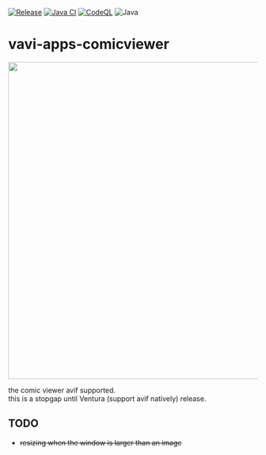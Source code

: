 [![Release](https://jitpack.io/v/umjammer/vavi-apps-comicviewer.svg)](https://jitpack.io/#umjammer/vavi-apps-comicviewer)
[![Java CI](https://github.com/umjammer/vavi-apps-comicviewer-avif/actions/workflows/maven.yml/badge.svg)](https://github.com/umjammer/vavi-apps-comicviewer-avif/actions/workflows/maven.yml)
[![CodeQL](https://github.com/umjammer/vavi-apps-comicviewer/actions/workflows/codeql-analysis.yml/badge.svg)](https://github.com/umjammer/vavi-apps-comicviewer/actions/workflows/codeql-analysis.yml)
![Java](https://img.shields.io/badge/Java-8-b07219)

# vavi-apps-comicviewer

<image src="https://repository-images.githubusercontent.com/534397011/27e695b5-6224-4edd-8fb8-d8dbf8bd14b8" width="640"/>

the comic viewer avif supported.<br/>
this is a stopgap until Ventura (support avif natively) release.

## TODO

 * ~~resizing when the window is larger than an image~~

